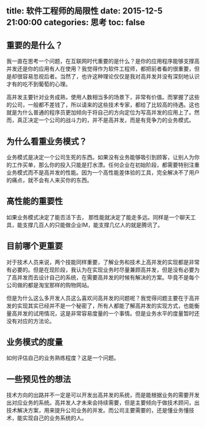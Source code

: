 title: 软件工程师的局限性
date: 2015-12-5 21:00:00
categories: 思考
toc: false
---

## 重要的是什么？

我一直在思考一个问题，在互联网时代重要的是什么？是你的应用程序能够支撑高并发还是你的应用有人在使用？我觉得作为软件工程师，都把前者看的很重要，但是却很容易忽视后者。当然了，也许这种理论仅仅是我对高并发并没有深刻地认识才有的吃不到葡萄的心理。

高并发主要针对业务成熟，使用人数相当多的场景下，非常有价值。而掌握了这些的公司，一般都不差钱了，所以请来的这些技术专家，都给了比较高的待遇。这也就是为什么普通的程序员更加倾向于将自己的方向定位为写高并发的应用上了。然而，真正决定一个公司的战斗力的，并不是高并发，而是有竞争力的业务模式。
<!--more-->

## 为什么看重业务模式？

业务模式是决定一个公司生死的东西。如果没有业务能够吸引到顾客，让别人为你的工作买单，那么你的投入只能是打水漂。任何企业在初始阶段，都需要特别注重业务模式而不是高并发的性能。因为一个高性能差体验的工具，完全解决不了用户的痛点，就不会有人来买你的东西。

## 高性能的重要性

如果业务模式决定了能否活下去， 那性能就决定了能走多远。同样是一个聊天工具，能支撑几百人的只能做企业IM，能支撑几亿人的就是腾讯了。

## 目前哪个更重要

对于技术人员来说，两个技能同样重要，了解业务和技术上高并发的实现都是非常有必要的。但是在现阶段，我认为在实现业务时尽量兼顾高并发，但是没有必要为了高并发而去设计自己的系统，在需要高并发的时候有解决的方案。毕竟不是每个公司做的都是淘宝那样的购物网站。

但是为什么这么多开发人员这么喜欢问高并发的问题呢？我觉得问题主要在于高并发的实现其实已经并不是一个秘密了，所有人都能了解高并发的实现方式，也能衡量高并发的试用情况，这是非常容易度量的一个事情。但是业务水平的度量暂时还没有对应的方法论。

## 业务模式的度量

如何评估自己的业务熟练程度？这是一个问题。

## 一些预见性的想法

技术方向的出路并不一定是可以开发出高并发的系统，而是能根据业务的需要开发出对应业务的系统。高并发人才未来会持续需要，但是主要倾向于做技术顾问，出技术解决方案，用来提升公司业务的并发。而公司主要需要的，还是懂业务懂技术，能实现自己的业务系统的人。
